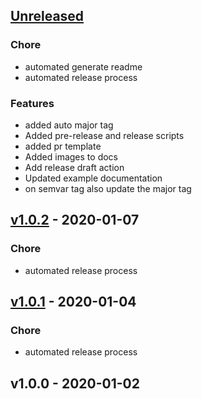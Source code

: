 <a name="unreleased"></a>
## [Unreleased]
### Chore
- automated generate readme
- automated release process

### Features
- added auto major tag
- Added pre-release and release scripts
- added pr template
- Added images to docs
- Add release draft action
- Updated example documentation
- on semvar tag also update the major tag


<a name="v1.0.2"></a>
## [v1.0.2] - 2020-01-07
### Chore
- automated release process


<a name="v1.0.1"></a>
## [v1.0.1] - 2020-01-04
### Chore
- automated release process


<a name="v1.0.0"></a>
## v1.0.0 - 2020-01-02


[Unreleased]: https://github.com/Dirrk/terraform-docs/compare/v1.0.2...HEAD
[v1.0.2]: https://github.com/Dirrk/terraform-docs/compare/v1.0.1...v1.0.2
[v1.0.1]: https://github.com/Dirrk/terraform-docs/compare/v1.0.0...v1.0.1
